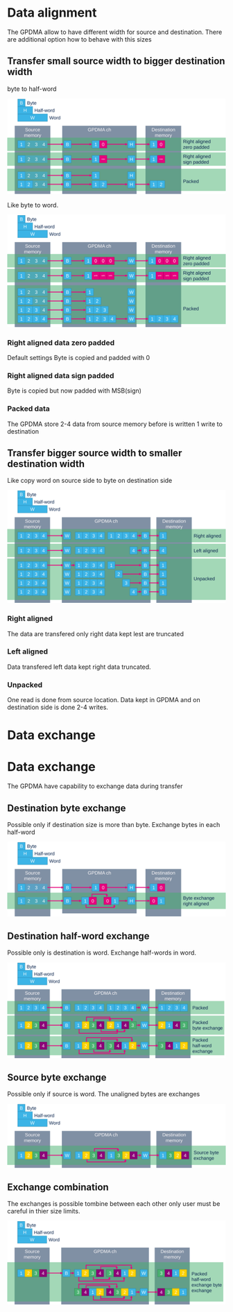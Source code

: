 # Data alignment

The GPDMA allow to have different width for source and destination. 
There are additional option how to behave with this sizes

## Transfer small source width to bigger destination width

byte to half-word

![byte to wohalfwordrd](./img/08.svg)

Like byte to word.

![byte to word](./img/12.svg)

### Right aligned data zero padded

Default settings
Byte is copied and padded with 0

### Right aligned data sign padded

Byte is copied but now padded with MSB(sign)

### Packed data

The GPDMA store 2-4 data from source memory before is written 1 write to destination


## Transfer bigger source width to smaller destination width

Like copy word on source side to byte on destination side

![word to byte](./img/11.svg)

### Right aligned

The data are transfered only right data kept lest are truncated

### Left aligned

Data transfered left data kept right data truncated.

### Unpacked

One read is done from source location. Data kept in GPDMA and on destination side is done 2-4 writes.


# Data exchange

# Data exchange

The GPDMA have capability to exchange data during transfer

## Destination byte exchange

Possible only if destination size is more than byte.
Exchange bytes in each half-word

![Byte exchange](./img/07.svg)

## Destination half-word exchange

Possible only is destination is word. 
Exchange half-words in word.

![Byte exchange & half word exchange](./img/09.svg)

## Source byte exchange

Possible only if source is word. 
The unaligned bytes are exchanges

![Source byte exchange](./img/13.svg)


## Exchange combination

The exchanges is possible tombine between each other only user must be careful in thier size limits.

![Combined exchange](./img/10.svg)



